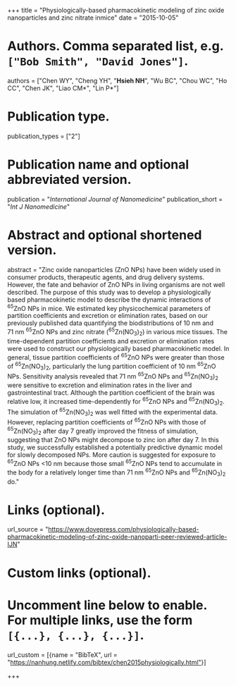 +++
title = "Physiologically-based pharmacokinetic modeling of zinc oxide nanoparticles and zinc nitrate inmice"
date = "2015-10-05"

# Authors. Comma separated list, e.g. `["Bob Smith", "David Jones"]`.
authors = ["Chen  WY",  "Cheng  YH", "**Hsieh NH**",  "Wu  BC",  "Chou  WC",  "Ho  CC",  "Chen  JK",  "Liao  CM&#42;",  "Lin  P&#42;"]

# Publication type.
publication_types = ["2"]

# Publication name and optional abbreviated version.
publication = "*International Journal of Nanomedicine*"
publication_short = "*Int J Nanomedicine*"

# Abstract and optional shortened version.
abstract = "Zinc oxide nanoparticles (ZnO NPs) have been widely used in consumer products, therapeutic agents, and drug delivery systems. However, the fate and behavior of ZnO NPs in living organisms are not well described. The purpose of this study was to develop a physiologically based pharmacokinetic model to describe the dynamic interactions of <sup>65</sup>ZnO NPs in mice. We estimated key physicochemical parameters of partition coefficients and excretion or elimination rates, based on our previously published data quantifying the biodistributions of 10&nbsp;nm and 71&nbsp;nm <sup>65</sup>ZnO NPs and zinc nitrate (<sup>65</sup>Zn(NO<sub>3</sub>)<sub>2</sub>) in various mice tissues. The time-dependent partition coefficients and excretion or elimination rates were used to construct our physiologically based pharmacokinetic model. In general, tissue partition coefficients of <sup>65</sup>ZnO NPs were greater than those of <sup>65</sup>Zn(NO<sub>3</sub>)<sub>2</sub>, particularly the lung partition coefficient of 10&nbsp;nm <sup>65</sup>ZnO NPs. Sensitivity analysis revealed that 71&nbsp;nm <sup>65</sup>ZnO NPs and <sup>65</sup>Zn(NO<sub>3</sub>)<sub>2</sub> were sensitive to excretion and elimination rates in the liver and gastrointestinal tract. Although the partition coefficient of the brain was relative low, it increased time-dependently for <sup>65</sup>ZnO NPs and <sup>65</sup>Zn(NO<sub>3</sub>)<sub>2</sub>. The simulation of <sup>65</sup>Zn(NO<sub>3</sub>)<sub>2</sub> was well fitted with the experimental data. However, replacing partition coefficients of <sup>65</sup>ZnO NPs with those of <sup>65</sup>Zn(NO<sub>3</sub>)<sub>2</sub> after day 7 greatly improved the fitness of simulation, suggesting that ZnO NPs might decompose to zinc ion after day 7. In this study, we successfully established a potentially predictive dynamic model for slowly decomposed NPs. More caution is suggested for exposure to <sup>65</sup>ZnO NPs &lt;10&nbsp;nm because those small <sup>65</sup>ZnO NPs tend to accumulate in the body for a relatively longer time than 71&nbsp;nm <sup>65</sup>ZnO NPs and <sup>65</sup>Zn(NO<sub>3</sub>)<sub>2</sub> do."

# Links (optional).
url_source = "https://www.dovepress.com/physiologically-based-pharmacokinetic-modeling-of-zinc-oxide-nanoparti-peer-reviewed-article-IJN"

# Custom links (optional).
# Uncomment line below to enable. For multiple links, use the form `[{...}, {...}, {...}]`.
url_custom = [{name = "BibTeX", url = "https://nanhung.netlify.com/bibtex/chen2015physiologically.html"}]

+++